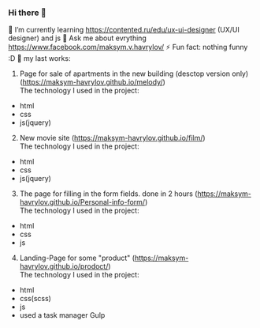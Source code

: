 ### Hi there 👋
🌱 I’m currently learning https://contented.ru/edu/ux-ui-designer (UX/UI designer) and js
💬 Ask me about evrything https://www.facebook.com/maksym.v.havrylov/
⚡ Fun fact: nothing funny :D
🔭 my last works:
1) Page for sale of apartments in the new building (desctop version only) (https://maksym-havrylov.github.io/melody/)<br>
The technology I used in the project:<br>
- html
- css
- js(jquery)
2) New movie site (https://maksym-havrylov.github.io/film/)<br>
The technology I used in the project:<br>
- html
- css
- js(jquery)
3) The page for filling in the form fields. done in 2 hours (https://maksym-havrylov.github.io/Personal-info-form/)<br>
The technology I used in the project:<br>
- html
- css
- js
4) Landing-Page for some "product" (https://maksym-havrylov.github.io/prodoct/)<br>
The technology I used in the project:<br>
- html
- css(scss)
- js
- used a task manager Gulp
<!--
**Maksym-Havrylov/Maksym-Havrylov** is a ✨ _special_ ✨ repository because its `README.md` (this file) appears on your GitHub profile.

Here are some ideas to get you started:

- 🔭 I’m currently working on ...

- 👯 I’m looking to collaborate on ...
- 🤔 I’m looking for help with ...
- 📫 How to reach me: ...
- 😄 Pronouns: ...

-->
